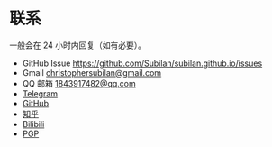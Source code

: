 # 联系

一般会在 24 小时内回复（如有必要）。

- GitHub Issue <https://github.com/Subilan/subilan.github.io/issues>
- Gmail [christophersubilan@gmail.com](mailto:christophersubilan@gmail.com)
- QQ 邮箱 [1843917482@qq.com](mailto:1843917482@qq.com)
- [Telegram](https://t.me/Subilan)
- [GitHub](https://github.com/Subilan)
- [知乎](https://zhihu.com/people/subilan)
- [Bilibili](https://space.bilibili.com/35413001)
- [PGP](/PGP)